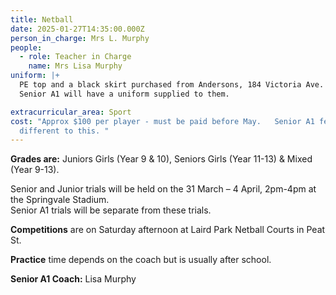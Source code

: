 ```yaml
---
title: Netball
date: 2025-01-27T14:35:00.000Z
person_in_charge: Mrs L. Murphy
people:
  - role: Teacher in Charge
    name: Mrs Lisa Murphy
uniform: |+
  PE top and a black skirt purchased from Andersons, 184 Victoria Ave.  
  Senior A1 will have a uniform supplied to them.

extracurricular_area: Sport
cost: "Approx $100 per player - must be paid before May.   Senior A1 fees are
  different to this. "
---
```

**Grades are:** Juniors Girls (Year 9 & 10), Seniors Girls (Year 11-13) & Mixed (Year 9-13).

Senior and Junior trials will be held on the 31 March – 4 April, 2pm-4pm at the Springvale Stadium.  
Senior A1 trials will be separate from these trials. 


**Competitions** are on Saturday afternoon at Laird Park Netball Courts in Peat St.

**Practice** time depends on the coach but is usually after school.

**Senior A1 Coach:** Lisa Murphy
